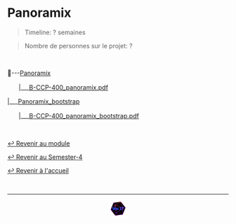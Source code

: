 # Panoramix

> Timeline: ? semaines

> Nombre de personnes sur le projet: ?

<br>

📂---[Panoramix](https://github.com/Studio-17/Epitech-Subjects/tree/main/Semester-4/B-CPP-400/Panoramix/Panoramix)

ㅤㅤ|\_\_\_[B-CCP-400_panoramix.pdf](https://github.com/Studio-17/Epitech-Subjects/blob/main/Semester-4/B-CPP-400/Panoramix/Panoramix/B-CCP-400_panoramix.pdf)

|\_\_\_[Panoramix_bootstrap](https://github.com/Studio-17/Epitech-Subjects/tree/main/Semester-4/B-CPP-400/Panoramix/Panoramix_bootstrap)

ㅤㅤ|\_\_\_[B-CCP-400_panoramix_bootstrap.pdf](https://github.com/Studio-17/Epitech-Subjects/blob/main/Semester-4/B-CPP-400/Panoramix/Panoramix_bootstrap/B-CCP-400_panoramix_bootstrap.pdf)


<br>

[↩️ Revenir au module](https://github.com/Studio-17/Epitech-Subjects/tree/main/Semester-4/B-CPP-400)

[↩️ Revenir au Semester-4](https://github.com/Studio-17/Epitech-Subjects/tree/main/Semester-4)

[↩️ Revenir à l'accueil](https://github.com/Studio-17/Epitech-Subjects)

<br>

---

<div align="center">

<a href="https://github.com/Studio-17" target="_blank"><img src="../../../assets/voc17.gif" width="40"></a>

</div>